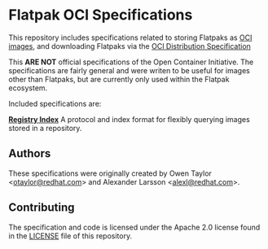 # Flatpak OCI Specifications

This repository includes specifications related to storing Flatpaks as
[OCI images](https://github.com/opencontainers/distribution-spec/), and
downloading Flatpaks via the
[OCI Distribution Specification](https://github.com/opencontainers/distribution-spec/)

This **ARE NOT** official specifications of the Open Container Initiative.
The specifications are fairly general and were writen to be useful for images other than Flatpaks,
but are currently only used within the Flatpak ecosystem.

Included specifications are:

**[Registry Index](registry-index)**
A protocol and index format for flexibly querying images stored in a repository.

## Authors

These specifications were originally created by
Owen Taylor <<otaylor@redhat.com>> and Alexander Larsson <<alexl@redhat.com>>.

## Contributing

The specification and code is licensed under the Apache 2.0 license found
in the [LICENSE](LICENSE) file of this repository.
